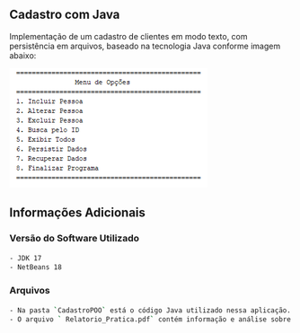 ## Cadastro com Java

Implementação de um cadastro de clientes em modo texto, com persistência em arquivos, baseado na tecnologia Java conforme imagem abaixo:

![alt text](cadastroPOO.png)


## Informações Adicionais

### Versão do Software Utilizado

```bash
- JDK 17
- NetBeans 18
```

### Arquivos

```bash
- Na pasta `CadastroPOO` está o código Java utilizado nessa aplicação. 
- O arquivo ` Relatorio_Pratica.pdf` contém informação e análise sobre os procedimentos feitos neste aplicativo.
```
